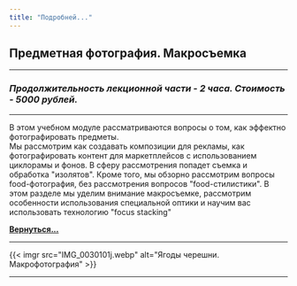 ```yaml
---
title: "Подробней..."
---
```


## Предметная фотография. Макросъемка


---
### *Продолжительность лекционной части - 2 часа. Стоимость - 5000 рублей.*
---
В этом учебном модуле рассматриваются вопросы о том, как эффектно фотографировать предметы.  
Мы рассмотрим как создавать композиции для рекламы, как фотографировать контент для маркетплейсов с использованием циклорамы и фонов. В сферу рассмотрения попадет съемка и обработка "изолятов". Кроме того, мы обзорно рассмотрим вопросы food-фотография, без рассмотрения вопросов "food-стилистики".
В этом разделе мы уделим внимание макросъемке, рассмотрим особенности использования специальной оптики и научим вас использовать технологию "focus stacking"

**[Вернуться...](/training)**

---
{{< imgr src="IMG_0030101j.webp" alt="Ягоды черешни. Макрофотография" >}}

---
